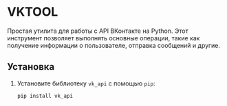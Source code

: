 # VKTOOL
Простая утилита для работы с API ВКонтакте на Python. Этот инструмент позволяет выполнять основные операции, такие как получение информации о пользователе, отправка сообщений и другие.

## Установка

1. Установите библиотеку `vk_api` с помощью `pip`:
   ```bash
   pip install vk_api
